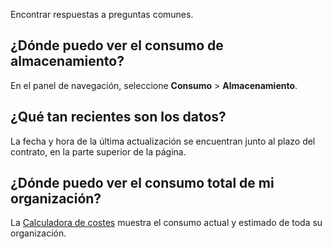Encontrar respuestas a preguntas comunes.

¿Dónde puedo ver el consumo de almacenamiento?
----------------------------------------------

En el panel de navegación, seleccione **Consumo** \> **Almacenamiento**.

¿Qué tan recientes son los datos?
---------------------------------

La fecha y hora de la última actualización se encuentran junto al plazo del contrato, en la parte superior de la página.

¿Dónde puedo ver el consumo total de mi organización?
-----------------------------------------------------

La [Calculadora de costes](vsb1703029847518.md) muestra el consumo actual y estimado de toda su organización.

